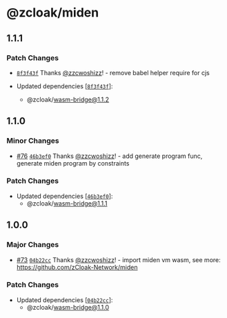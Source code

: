 # @zcloak/miden

## 1.1.1

### Patch Changes

- [`8f3f43f`](https://github.com/zCloak-Network/zkid-sdk/commit/8f3f43f285c7e785396055accffc60f706b4a0a4) Thanks [@zzcwoshizz](https://github.com/zzcwoshizz)! - remove babel helper require for cjs

- Updated dependencies [[`8f3f43f`](https://github.com/zCloak-Network/zkid-sdk/commit/8f3f43f285c7e785396055accffc60f706b4a0a4)]:
  - @zcloak/wasm-bridge@1.1.2

## 1.1.0

### Minor Changes

- [#76](https://github.com/zCloak-Network/zkid-sdk/pull/76) [`46b3ef0`](https://github.com/zCloak-Network/zkid-sdk/commit/46b3ef0598ae1c1251572a235dd1bbce3011d12f) Thanks [@zzcwoshizz](https://github.com/zzcwoshizz)! - add generate program func, generate miden program by constraints

### Patch Changes

- Updated dependencies [[`46b3ef0`](https://github.com/zCloak-Network/zkid-sdk/commit/46b3ef0598ae1c1251572a235dd1bbce3011d12f)]:
  - @zcloak/wasm-bridge@1.1.1

## 1.0.0

### Major Changes

- [#73](https://github.com/zCloak-Network/zkid-sdk/pull/73) [`04b22cc`](https://github.com/zCloak-Network/zkid-sdk/commit/04b22ccfe0d58ba67c415323104bad45d0147ce2) Thanks [@zzcwoshizz](https://github.com/zzcwoshizz)! - import miden vm wasm, see more: https://github.com/zCloak-Network/miden

### Patch Changes

- Updated dependencies [[`04b22cc`](https://github.com/zCloak-Network/zkid-sdk/commit/04b22ccfe0d58ba67c415323104bad45d0147ce2)]:
  - @zcloak/wasm-bridge@1.1.0
